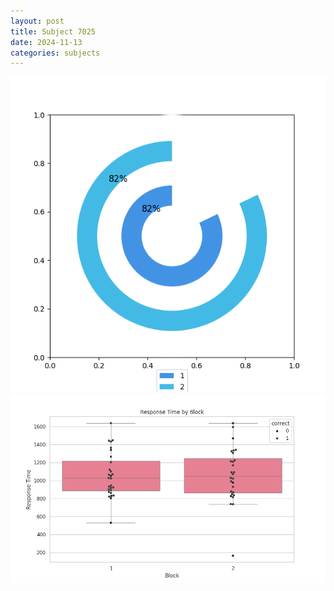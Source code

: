 ```yaml
---
layout: post
title: Subject 7025
date: 2024-11-13
categories: subjects
---
```


![](data/7025/run-7/7025__acc_test.png)
![](data/7025/run-7/7025_rt.png)
